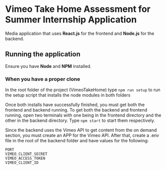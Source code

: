 # Vimeo Take Home Assessment for Summer Internship Application

Media application that uses **React.js** for the frontend and **Node.js** for the backend.

## Running the application 

Ensure you have **Node** and **NPM** installed.

### When you have a proper clone

In the root folder of the project (VimeoTakeHome) type `npm run setup` to run the setup script that installs the node modules in both folders

Once both installs have successfully finished, you must get both the frontend and backend running.
To get both the backend and frontend running, open two terminals with one being in the frontend directory and the other in the backend directory.
Type
`
npm start
`
 to start them respectively.


Since the backend uses the Vimeo API to get content from the on demand section, you must create an APP for the Vimeo API. After that, create a .env file in the root of the backend folder and have values for the following:
```
PORT
VIMEO_CLIENT_SECRET
VIMEO_ACCESS_TOKEN
VIMEO_CLIENT_ID
```
